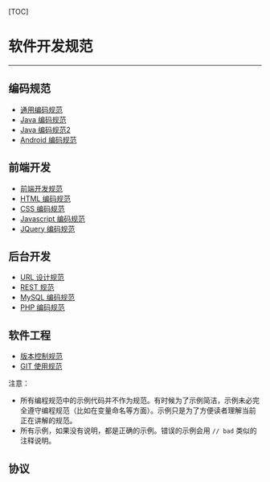 [TOC]
 
# 软件开发规范
-------------

## 编码规范

* [通用编码规范](common.md)  
* [Java 编码规范](java.md)
* [Java 编码规范2](java2.md)
* [Android 编码规范](android.md)

## 前端开发

* [前端开发规范](web.md)
* [HTML 编码规范](html.md)
* [CSS 编码规范](css.md)
* [Javascript 编码规范](javascript.md)
* [JQuery 编码规范](jquery.md)

## 后台开发

* [URL 设计规范](url.md)
* [REST 规范](rest.md)
* [MySQL 编码规范](mysql.md)
* [PHP 编码规范](php.md)

## 软件工程

* [版本控制规范](version.md)
* [GIT 使用规范](git.md)

注意：

* 所有编程规范中的示例代码并不作为规范。有时候为了示例简洁，示例未必完全遵守编程规范（比如在变量命名等方面）。示例只是为了方便读者理解当前正在讲解的规范。
* 所有示例，如果没有说明，都是正确的示例。错误的示例会用 `// bad` 类似的注释说明。

## 协议

